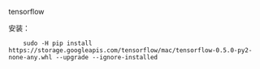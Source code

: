 tensorflow 

安装： 

        sudo -H pip install https://storage.googleapis.com/tensorflow/mac/tensorflow-0.5.0-py2-none-any.whl --upgrade --ignore-installed


